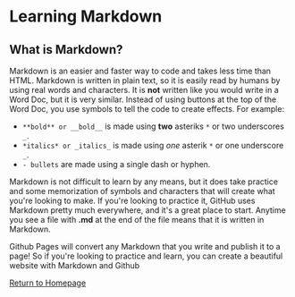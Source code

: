# Learning Markdown

## What is Markdown?

Markdown is an easier and faster way to code and takes less time than HTML. Markdown is written in plain text, so it is easily read by humans by using real words and characters. It is **not** written like you would write in a Word Doc, but it is very similar. Instead of using buttons at the top of the Word Doc, you use symbols to tell the code to create effects. For example:

- `**bold** or __bold__` is made using **two** asteriks `*` or two underscores `_`.
- `*italics* or _italics_` is made using *one* asterik `*` or one underscore `_`.
- `- bullets` are made using a single dash or hyphen.

Markdown is not difficult to learn by any means, but it does take practice and some memorization of symbols and characters that will create what you're looking to make. If you're looking to practice it, GitHub uses Markdown pretty much everywhere, and it's a great place to start. Anytime you see a file with **.md** at the end of the file means that it is written in Markdown.

Github Pages will convert any Markdown that you write and publish it to a page! So if you're looking to practice and learn, you can create a beautiful website with Markdown and Github

[Return to Homepage](https://jennieleewalker.github.io/reading-notes/)

